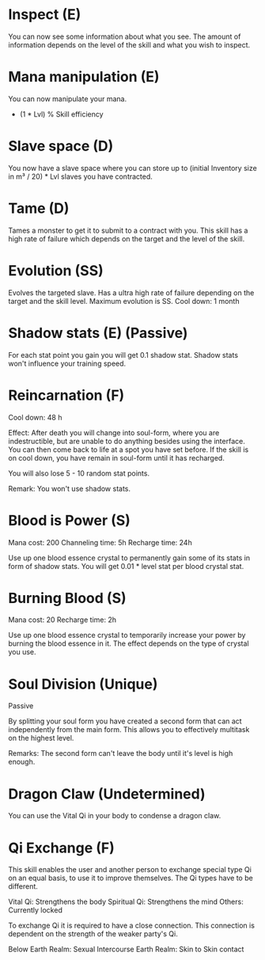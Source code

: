  # Inspect (E) 
 You can now see some information about what you see. The amount of information depends on the level of the skill and what you wish to inspect.

 # Mana manipulation (E) 
 You can now manipulate your mana. 
+ (1 * Lvl) % Skill efficiency

# Slave space (D)  
You now have a slave space where you can store up to (initial Inventory size in m³ / 20) * Lvl slaves you have contracted. 

# Tame (D) 
Tames a monster to get it to submit to a contract with you. This skill has a high rate of failure which depends on the target and the level of the skill.

# Evolution (SS)
Evolves the targeted slave. Has a ultra high rate of failure depending on the target and the skill level. Maximum evolution is SS. Cool down: 1 month

# Shadow stats (E) (Passive)
For each stat point you gain you will get 0.1 shadow stat. Shadow stats won't influence your training speed.

# Reincarnation (F)

Cool down: 48 h

Effect: After death you will change into soul-form, where you are indestructible, but are unable to do anything besides using the interface. You can then come back to life at a spot you have set before. If the skill is on cool down, you have remain in soul-form until it has recharged.

You will also lose 5 - 10 random stat points.

Remark: You won't use shadow stats.

# Blood is Power (S)
Mana cost: 200
Channeling time: 5h
Recharge time: 24h

Use up one blood essence crystal to permanently gain some of its stats in form of shadow stats.
You will get 0.01 * level stat per blood crystal stat.

# Burning Blood (S)
Mana cost: 20
Recharge time: 2h

Use up one blood essence crystal to temporarily increase your power by burning the blood essence in it. 
The effect depends on the type of crystal you use.

# Soul Division (Unique)
Passive 

By splitting your soul form you have created a second form that can act independently from the main form. This allows you to effectively multitask on the highest level.

Remarks: The second form can't leave the body until it's level is high enough.

# Dragon Claw (Undetermined)
You can use the Vital Qi in your body to condense a dragon claw.

# Qi Exchange (F)
This skill enables the user and another person to exchange special type Qi on an equal basis, to use it to improve themselves. The Qi types have to be different.

Vital Qi: Strengthens the body
Spiritual Qi: Strengthens the mind
Others: Currently locked

To exchange Qi it is required to have a close connection. This connection is dependent on the strength of the weaker party's Qi.

Below Earth Realm: Sexual Intercourse
Earth Realm: Skin to Skin contact 